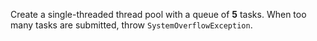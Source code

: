 Create a single-threaded thread pool with a queue of **5** tasks.
When too many tasks are submitted, throw `SystemOverflowException`.